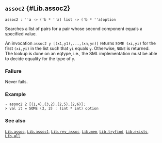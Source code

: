 ## `assoc2` {#Lib.assoc2}


```
assoc2 : ''a -> ('b * ''a) list -> ('b * ''a)option
```



Searches a list of pairs for a pair whose second component equals a specified
value.


An invocation `assoc2 y [(x1,y1),...,(xn,yn)]` returns `SOME (xi,yi)`
for the first `(xi,yi)` in the list such that `yi` equals
`y`. Otherwise, `NONE` is returned. The lookup is done on an eqtype,
i.e., the SML implementation must be able to decide equality for the
type of `y`.

### Failure

Never fails.

### Example

    
    - assoc2 2 [(1,4),(3,2),(2,5),(2,6)];
    > val it = SOME (3, 2) : (int * int) option
    



### See also

[`Lib.assoc`](#Lib.assoc), [`Lib.assoc1`](#Lib.assoc1), [`Lib.rev_assoc`](#Lib.rev_assoc), [`Lib.mem`](#Lib.mem), [`Lib.tryfind`](#Lib.tryfind), [`Lib.exists`](#Lib.exists), [`Lib.all`](#Lib.all)

